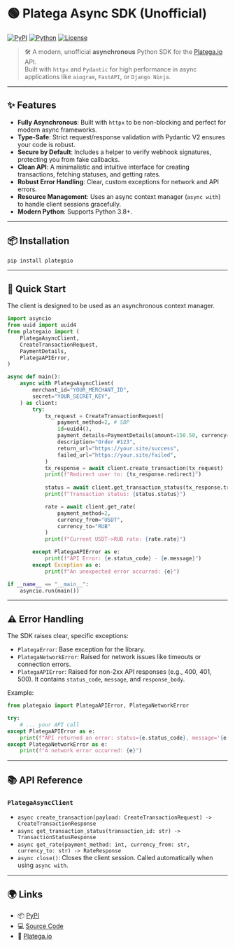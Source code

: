 # 🟢 Platega Async SDK (Unofficial)

[![PyPI](https://img.shields.io/pypi/v/plategaio-async.svg)](https://pypi.org/project/plategaio/)
[![Python](https://img.shields.io/pypi/pyversions/plategaio-async.svg)](https://pypi.org/project/plategaio/)
[![License](https://img.shields.io/pypi/l/plategaio-async.svg)](https://github.com/ploki1337/plategaio/blob/main/LICENSE)

> 🛠️ A modern, unofficial **asynchronous** Python SDK for the [Platega.io](https://platega.io) API.  
> Built with `httpx` and `Pydantic` for high performance in async applications like `aiogram`, `FastAPI`, or `Django Ninja`.

---

## ✨ Features

-   **Fully Asynchronous**: Built with `httpx` to be non-blocking and perfect for modern async frameworks.
-   **Type-Safe**: Strict request/response validation with Pydantic V2 ensures your code is robust.
-   **Secure by Default**: Includes a helper to verify webhook signatures, protecting you from fake callbacks.
-   **Clean API**: A minimalistic and intuitive interface for creating transactions, fetching statuses, and getting rates.
-   **Robust Error Handling**: Clear, custom exceptions for network and API errors.
-   **Resource Management**: Uses an async context manager (`async with`) to handle client sessions gracefully.
-   **Modern Python**: Supports Python 3.8+.

---

## 📦 Installation

```bash
pip install plategaio
```

---

## 🚀 Quick Start

The client is designed to be used as an asynchronous context manager.

```python
import asyncio
from uuid import uuid4
from plategaio import (
    PlategaAsyncClient,
    CreateTransactionRequest,
    PaymentDetails,
    PlategaAPIError,
)

async def main():
    async with PlategaAsyncClient(
        merchant_id="YOUR_MERCHANT_ID",
        secret="YOUR_SECRET_KEY",
    ) as client:
        try:
            tx_request = CreateTransactionRequest(
                payment_method=2, # SBP
                id=uuid4(),
                payment_details=PaymentDetails(amount=150.50, currency="RUB"),
                description="Order #123",
                return_url="https://your.site/success",
                failed_url="https://your.site/failed",
            )
            tx_response = await client.create_transaction(tx_request)
            print(f"Redirect user to: {tx_response.redirect}")
            
            status = await client.get_transaction_status(tx_response.transaction_id)
            print(f"Transaction status: {status.status}")

            rate = await client.get_rate(
                payment_method=2, 
                currency_from="USDT", 
                currency_to="RUB"
            )
            print(f"Current USDT->RUB rate: {rate.rate}")

        except PlategaAPIError as e:
            print(f"API Error: {e.status_code} - {e.message}")
        except Exception as e:
            print(f"An unexpected error occurred: {e}")

if __name__ == "__main__":
    asyncio.run(main())
```

---

## ⚠️ Error Handling

The SDK raises clear, specific exceptions:

-   `PlategaError`: Base exception for the library.
-   `PlategaNetworkError`: Raised for network issues like timeouts or connection errors.
-   `PlategaAPIError`: Raised for non-2xx API responses (e.g., 400, 401, 500). It contains `status_code`, `message`, and `response_body`.

Example:

```python
from plategaio import PlategaAPIError, PlategaNetworkError

try:
    # ... your API call
except PlategaAPIError as e:
    print(f"API returned an error: status={e.status_code}, message='{e.message}'")
except PlategaNetworkError as e:
    print(f"A network error occurred: {e}")
```

---

## 📚 API Reference

### `PlategaAsyncClient`

-   `async create_transaction(payload: CreateTransactionRequest) -> CreateTransactionResponse`
-   `async get_transaction_status(transaction_id: str) -> TransactionStatusResponse`
-   `async get_rate(payment_method: int, currency_from: str, currency_to: str) -> RateResponse`
-   `async close()`: Closes the client session. Called automatically when using `async with`.

---

## 🌍 Links

-   📦 [PyPI](https://pypi.org/project/plategaio/)
-   💻 [Source Code](https://github.com/ploki1337/plategaio)
-   🔗 [Platega.io](https://platega.io)
